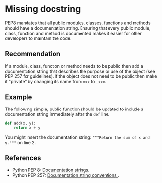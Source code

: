 # Missing docstring
PEP8 mandates that all public modules, classes, functions and methods should have a documentation string. Ensuring that every public module, class, function and method is documented makes it easier for other developers to maintain the code.


## Recommendation
If a module, class, function or method needs to be public then add a documentation string that describes the purpose or use of the object (see PEP 257 for guidelines). If the object does not need to be public then make it "private" by changing its name from `xxx` to `_xxx`.


## Example
The following simple, public function should be updated to include a documentation string immediately after the `def` line.


```python
def add(x, y):
    return x + y
```
You might insert the documentation string: `"""Return the sum of x and y."""` on line 2.


## References
* Python PEP 8: [Documentation strings](http://www.python.org/dev/peps/pep-0008/#documentation-strings).
* Python PEP 257: [Documentation string conventions ](http://www.python.org/dev/peps/pep-0257).
